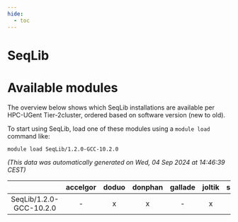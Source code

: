 ```yaml
---
hide:
  - toc
---
```


SeqLib
======

# Available modules


The overview below shows which SeqLib installations are available per HPC-UGent Tier-2cluster, ordered based on software version (new to old).

To start using SeqLib, load one of these modules using a `module load` command like:

```shell
module load SeqLib/1.2.0-GCC-10.2.0
```

*(This data was automatically generated on Wed, 04 Sep 2024 at 14:46:39 CEST)*  

| |accelgor|doduo|donphan|gallade|joltik|shinx|skitty|
| :---: | :---: | :---: | :---: | :---: | :---: | :---: | :---: |
|SeqLib/1.2.0-GCC-10.2.0|-|x|x|-|x|-|-|
